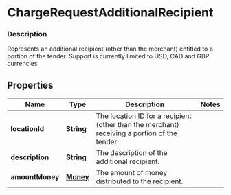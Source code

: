 
# ChargeRequestAdditionalRecipient

### Description

Represents an additional recipient (other than the merchant) entitled to a portion of the tender. Support is currently limited to USD, CAD and GBP currencies

## Properties
Name | Type | Description | Notes
------------ | ------------- | ------------- | -------------
**locationId** | **String** | The location ID for a recipient (other than the merchant) receiving a portion of the tender. | 
**description** | **String** | The description of the additional recipient. | 
**amountMoney** | [**Money**](Money.md) | The amount of money distributed to the recipient. | 



